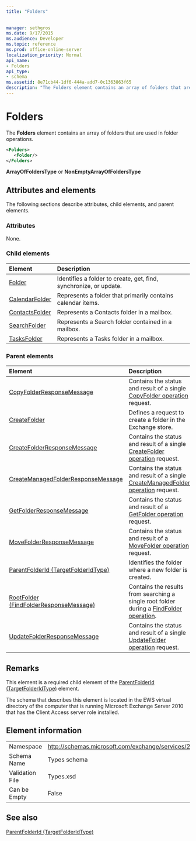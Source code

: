 ```yaml
---
title: "Folders"
 
 
manager: sethgros
ms.date: 9/17/2015
ms.audience: Developer
ms.topic: reference
ms.prod: office-online-server
localization_priority: Normal
api_name:
- Folders
api_type:
- schema
ms.assetid: 8e71cb44-1df6-444a-add7-0c1363863f65
description: "The Folders element contains an array of folders that are used in folder operations."
---
```


# Folders

The **Folders** element contains an array of folders that are used in folder operations. 
  
```xml
<Folders>
   <Folder/>
</Folders>
```

 **ArrayOfFoldersType** or **NonEmptyArrayOfFoldersType**
## Attributes and elements

The following sections describe attributes, child elements, and parent elements.
  
### Attributes

None.
  
### Child elements

|**Element**|**Description**|
|:-----|:-----|
|[Folder](folder.md) <br/> |Identifies a folder to create, get, find, synchronize, or update.  <br/> |
|[CalendarFolder](calendarfolder.md) <br/> |Represents a folder that primarily contains calendar items.  <br/> |
|[ContactsFolder](contactsfolder.md) <br/> |Represents a Contacts folder in a mailbox.  <br/> |
|[SearchFolder](searchfolder.md) <br/> |Represents a Search folder contained in a mailbox.  <br/> |
|[TasksFolder](tasksfolder.md) <br/> |Represents a Tasks folder in a mailbox.  <br/> |
   
### Parent elements

|**Element**|**Description**|
|:-----|:-----|
|[CopyFolderResponseMessage](copyfolderresponsemessage.md) <br/> |Contains the status and result of a single [CopyFolder operation](copyfolder-operation.md) request.  <br/> |
|[CreateFolder](createfolder.md) <br/> |Defines a request to create a folder in the Exchange store.  <br/> |
|[CreateFolderResponseMessage](createfolderresponsemessage.md) <br/> |Contains the status and result of a single [CreateFolder operation](createfolder-operation.md) request.  <br/> |
|[CreateManagedFolderResponseMessage](createmanagedfolderresponsemessage.md) <br/> |Contains the status and result of a single [CreateManagedFolder operation](createmanagedfolder-operation.md) request.  <br/> |
|[GetFolderResponseMessage](getfolderresponsemessage.md) <br/> |Contains the status and result of a [GetFolder operation](getfolder-operation.md) request.  <br/> |
|[MoveFolderResponseMessage](movefolderresponsemessage.md) <br/> |Contains the status and result of a [MoveFolder operation](movefolder-operation.md) request.  <br/> |
|[ParentFolderId (TargetFolderIdType)](parentfolderid-targetfolderidtype.md) <br/> |Identifies the folder where a new folder is created.  <br/> |
|[RootFolder (FindFolderResponseMessage)](rootfolder-findfolderresponsemessage.md) <br/> |Contains the results from searching a single root folder during a [FindFolder operation](findfolder-operation.md).  <br/> |
|[UpdateFolderResponseMessage](updatefolderresponsemessage.md) <br/> |Contains the status and result of a single [UpdateFolder operation](updatefolder-operation.md) request.  <br/> |
   
## Remarks

This element is a required child element of the [ParentFolderId (TargetFolderIdType)](parentfolderid-targetfolderidtype.md) element. 
  
The schema that describes this element is located in the EWS virtual directory of the computer that is running Microsoft Exchange Server 2010 that has the Client Access server role installed.
  
## Element information

|||
|:-----|:-----|
|Namespace  <br/> |http://schemas.microsoft.com/exchange/services/2006/types  <br/> |
|Schema Name  <br/> |Types schema  <br/> |
|Validation File  <br/> |Types.xsd  <br/> |
|Can be Empty  <br/> |False  <br/> |
   
## See also



[ParentFolderId (TargetFolderIdType)](parentfolderid-targetfolderidtype.md)

